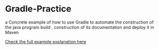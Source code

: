 # Gradle-Practice
a Concrete example of how to use Gradle to automate the construction of the java  program build , construction of its documentation  and deploy it in Maven 





 [Check the full example explanation here](https://github.com/metidjisidahmed/Gradle-Practice/blob/main/the%20Use%20Case.pdf)
